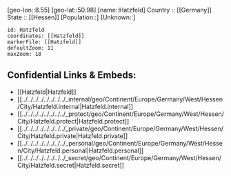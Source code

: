 ﻿---
location: [50.98,8.55] 
mapzoom: [7,12] 
mapmarker: city 
type: City
tags:
- geo/City


SpocWebEntityId: 30806
isDeleted: false
confidential: public

---
[geo-lon::8.55] 
[geo-lat::50.98] 
[name::Hatzfeld] 
Country :: [[Germany]]  
State :: [[Hessen]] 
[Population::] 
[Unknown::] 


```leaflet
id: Hatzfeld
coordinates: [[Hatzfeld]] 
markerFile: [[Hatzfeld]] 
defaultZoom: 11 
maxZoom: 18
```


## Confidential Links & Embeds: 
- [[Hatzfeld|Hatzfeld]]  
- [[../../../../../../../../_internal/geo/Continent/Europe/Germany/West/Hessen/City/Hatzfeld.internal|Hatzfeld.internal]] 
- [[../../../../../../../../_protect/geo/Continent/Europe/Germany/West/Hessen/City/Hatzfeld.protect|Hatzfeld.protect]] 
- [[../../../../../../../../_private/geo/Continent/Europe/Germany/West/Hessen/City/Hatzfeld.private|Hatzfeld.private]] 
- [[../../../../../../../../_personal/geo/Continent/Europe/Germany/West/Hessen/City/Hatzfeld.personal|Hatzfeld.personal]] 
- [[../../../../../../../../_secret/geo/Continent/Europe/Germany/West/Hessen/City/Hatzfeld.secret|Hatzfeld.secret]] 
